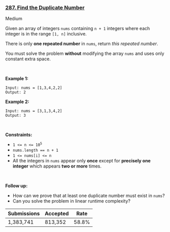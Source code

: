 ### [287. Find the Duplicate Number](https://leetcode.com/problems/find-the-duplicate-number/)

Medium

Given an array of integers `` nums `` containing `` n + 1 `` integers where each integer is in the range `` [1, n] `` inclusive.

There is only __one repeated number__ in `` nums ``, return _this repeated number_.

You must solve the problem __without__ modifying the array `` nums `` and uses only constant extra space.

 

__Example 1:__

```
Input: nums = [1,3,4,2,2]
Output: 2
```

__Example 2:__

```
Input: nums = [3,1,3,4,2]
Output: 3
```

 

__Constraints:__

*   <code>1 <= n <= 10<sup>5</sup></code>
*   `` nums.length == n + 1 ``
*   `` 1 <= nums[i] <= n ``
*   All the integers in `` nums `` appear only __once__ except for __precisely one integer__ which appears __two or more__ times.

 

__Follow up:__

*   How can we prove that at least one duplicate number must exist in `` nums ``?
*   Can you solve the problem in linear runtime complexity?

| Submissions    | Accepted     | Rate   |
| -------------- | ------------ | ------ |
| 1,383,741 | 813,352 | 58.8% |